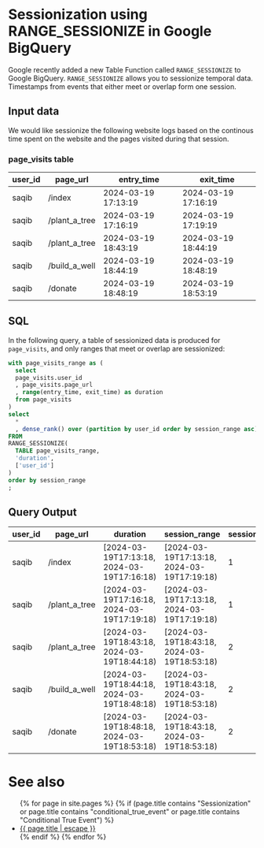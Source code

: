 # Sessionization using RANGE_SESSIONIZE in Google BigQuery

Google recently added a new Table Function called `RANGE_SESSIONIZE` to Google BigQuery. `RANGE_SESSIONIZE` allows you to sessionize temporal data. Timestamps from events that either meet or overlap form one session.


## Input data

We would like sessionize the following website logs based on the continous time spent on the website and the pages visited during that session.

### page_visits table

| user_id | page_url      | entry_time          | exit_time           |
|---------|---------------|---------------------|---------------------|
| saqib   | /index        | 2024-03-19 17:13:19 | 2024-03-19 17:16:19 |
| saqib   | /plant_a_tree | 2024-03-19 17:16:19 | 2024-03-19 17:19:19 |
| saqib   | /plant_a_tree | 2024-03-19 18:43:19 | 2024-03-19 18:44:19 |
| saqib   | /build_a_well | 2024-03-19 18:44:19 | 2024-03-19 18:48:19 |
| saqib   | /donate       | 2024-03-19 18:48:19 | 2024-03-19 18:53:19 |

## SQL

In the following query, a table of sessionized data is produced for `page_visits`, and only ranges that meet or overlap are sessionized:

```sql
with page_visits_range as (
  select
  page_visits.user_id
  , page_visits.page_url
  , range(entry_time, exit_time) as duration
  from page_visits
)
select
  *
  , dense_rank() over (partition by user_id order by session_range asc) as session_number
FROM
RANGE_SESSIONIZE(
  TABLE page_visits_range,
  'duration',
  ['user_id']
)
order by session_range
;
```

## Query Output

| user_id | page_url      | duration                                   | session_range                              | session_number |
|---------|---------------|--------------------------------------------|--------------------------------------------|----------------|
| saqib   | /index        | [2024-03-19T17:13:18, 2024-03-19T17:16:18) | [2024-03-19T17:13:18, 2024-03-19T17:19:18) | 1  |
| saqib   | /plant_a_tree | [2024-03-19T17:16:18, 2024-03-19T17:19:18) | [2024-03-19T17:13:18, 2024-03-19T17:19:18) | 1  |
| saqib   | /plant_a_tree | [2024-03-19T18:43:18, 2024-03-19T18:44:18) | [2024-03-19T18:43:18, 2024-03-19T18:53:18) | 2  |
| saqib   | /build_a_well | [2024-03-19T18:44:18, 2024-03-19T18:48:18) | [2024-03-19T18:43:18, 2024-03-19T18:53:18) | 2  |
| saqib   | /donate       | [2024-03-19T18:48:18, 2024-03-19T18:53:18) | [2024-03-19T18:43:18, 2024-03-19T18:53:18) | 2  |



# See also
<ul id="recent-articles">
{% for page in site.pages %}
    {% if (page.title contains "Sessionization" or page.title contains "conditional_true_event" or page.title contains "Conditional True Event") %}
    <li>
    <a href="{{ page.url | relative_url }}">{{ page.title | escape }}</a>
    </li>
    {% endif %}
{% endfor %}
</ul>

